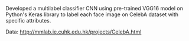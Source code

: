 Developed a multilabel classifier CNN using pre-trained VGG16 model on Python's Keras library to label each face image on CelebA dataset with specific attributes. 

Data: http://mmlab.ie.cuhk.edu.hk/projects/CelebA.html
